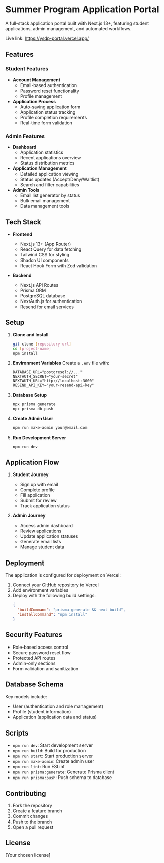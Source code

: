 # Summer Program Application Portal

A full-stack application portal built with Next.js 13+, featuring student applications, admin management, and automated workflows.

Live link: https://ysdp-portal.vercel.app/

## Features

### Student Features

- **Account Management**
  - Email-based authentication
  - Password reset functionality
  - Profile management
- **Application Process**
  - Auto-saving application form
  - Application status tracking
  - Profile completion requirements
  - Real-time form validation

### Admin Features

- **Dashboard**
  - Application statistics
  - Recent applications overview
  - Status distribution metrics
- **Application Management**
  - Detailed application viewing
  - Status updates (Accept/Deny/Waitlist)
  - Search and filter capabilities
- **Admin Tools**
  - Email list generator by status
  - Bulk email management
  - Data management tools

## Tech Stack

- **Frontend**

  - Next.js 13+ (App Router)
  - React Query for data fetching
  - Tailwind CSS for styling
  - Shadcn UI components
  - React Hook Form with Zod validation

- **Backend**
  - Next.js API Routes
  - Prisma ORM
  - PostgreSQL database
  - NextAuth.js for authentication
  - Resend for email services

## Setup

1. **Clone and Install**

   ```bash
   git clone [repository-url]
   cd [project-name]
   npm install
   ```

2. **Environment Variables**
   Create a `.env` file with:

   ```env
   DATABASE_URL="postgresql://..."
   NEXTAUTH_SECRET="your-secret"
   NEXTAUTH_URL="http://localhost:3000"
   RESEND_API_KEY="your-resend-api-key"
   ```

3. **Database Setup**

   ```bash
   npx prisma generate
   npx prisma db push
   ```

4. **Create Admin User**

   ```bash
   npm run make-admin your@email.com
   ```

5. **Run Development Server**
   ```bash
   npm run dev
   ```

## Application Flow

1. **Student Journey**

   - Sign up with email
   - Complete profile
   - Fill application
   - Submit for review
   - Track application status

2. **Admin Journey**
   - Access admin dashboard
   - Review applications
   - Update application statuses
   - Generate email lists
   - Manage student data

## Deployment

The application is configured for deployment on Vercel:

1. Connect your GitHub repository to Vercel
2. Add environment variables
3. Deploy with the following build settings:
   ```json
   {
     "buildCommand": "prisma generate && next build",
     "installCommand": "npm install"
   }
   ```

## Security Features

- Role-based access control
- Secure password reset flow
- Protected API routes
- Admin-only sections
- Form validation and sanitization

## Database Schema

Key models include:

- User (authentication and role management)
- Profile (student information)
- Application (application data and status)

## Scripts

- `npm run dev`: Start development server
- `npm run build`: Build for production
- `npm run start`: Start production server
- `npm run make-admin`: Create admin user
- `npm run lint`: Run ESLint
- `npm run prisma:generate`: Generate Prisma client
- `npm run prisma:push`: Push schema to database

## Contributing

1. Fork the repository
2. Create a feature branch
3. Commit changes
4. Push to the branch
5. Open a pull request

## License

[Your chosen license]
